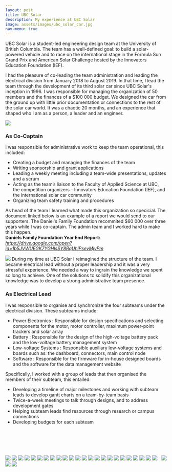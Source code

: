 ```yaml
---
layout: post
title: UBC Solar
description: My experience at UBC Solar
image: assets/images/ubc_solar_car.jpg
nav-menu: true
---
```


UBC Solar is a student-led engineering design team at the University of British Columbia. The team has a well-defined goal: to build a solar-powered vehicle and to race on the international stage in the Formula Sun Grand Prix and American Solar Challenge hosted by the Innovators Education Foundation (IEF).

I had the pleasure of co-leading the team administration and leading the electrical division from January 2018 to August 2019. In that time, I lead the team through the development of its third solar car since UBC Solar's inception in 1996. I was responsible for managing the organization of 50 members and the finances of a $100 000 budget. We designed the car from the ground up with little prior documentation or connections to the rest of the solar car world. It was a chaotic 20 months, and an experience that shaped who I am as a person, a leader and an engineer. 

<img src="assets\images\the_team.jpg">

### As Co-Captain
I was responsible for administrative work to keep the team operational, this included:
 - Creating a budget and managing the finances of the team 
 - Writing sponsorship and grant applications
 - Leading a weekly meeting including a team-wide presentations, updates and a scrum
 - Acting as the team’s liaison to the Faculty of Applied Science at UBC, the competition organizers - Innovators Education Foundation (IEF), and the international solar car community
 - Organizing team safety training and procedures
 
As head of the team I learned what made this organization so specicial. The document linked below is an example of a report we would send to our supporters. The Daniel's Family Foundation recommited $60 000 over three years while I was co-captain. The admin team and I worked hard to make this happen. 
<br/>
__Daniels Family Foundation Year End Report:__ <br/>
_https://drive.google.com/open?id=1b5JVWUEGK7YGHlsSY8RqUhjPsevMjyPm_

<img src="assets\images\Importance of Admin.jpg">
During my time at UBC Solar I reimagined the structure of the team. I became electrical lead without a proper leadership and it was a very stressful experience. We needed a way to ingrain the knowledge we spent so long to achieve. One of the solutions to solidify this organizational knowledge was to develop a strong administrative team presence. 


### As Electrical Lead
I was responsible to organise and synchronize the four subteams under the electrical division. These subteams include:
 - Power Electronics : Responsible for design specifications and selecting components for the motor, motor controller, maximum power-point trackers and solar array
 - Battery : Responsible for the design of the high-voltage battery pack and the low-voltage battery management system
 - Low-voltage Systems : Responsible auxiliary low-voltage systems and boards such as: the dashboard, connectors, main control node
 - Software :  Responsible for the firmware for in-house designed boards and the software for the data management website
 
Specifically, I worked with a group of leads that then organised the members of their subteam, this entailed:
 - Developing a timeline of major milestones and working with subteam leads to develop gantt charts on a team-by-team basis
 - Twice-a-week meetings to talk through designs, and to address development gates
 - Helping subteam leads find resources through research or campus connections
 - Developing budgets for each subteam







<br/><br/><br/><br/>

<img src="assets\images\Dashboard.jpg">

<img src="assets\images\Don't try to build an MPPT.jpg">

<img src="assets\images\NGM_on_it's_face.jpg">
<img src="assets\images\UBC Solar with NUSoalr.jpg">

<img src="assets\images\battery_pack.jpg">
<img src="assets\images\battery_up_close.jpg">
<img src="assets\images\bottom_aeroshell.jpg">
<img src="assets\images\cable_management.jpg">
<img src="assets\images\driving_motor.png">
<img src="assets\images\electrical_diagram.jpg">

<img src="assets\images\electronics_location.jpg">
<img src="assets\images\im_in_a_car_frontview.jpg">
<img src="assets\images\im_in_a_car_sideview.jpg">
<img src="assets\images\lighting_schematic.jpg">
<img src="assets\images\low_votlage_system.jpg">
<img src="assets\images\main_control_node.jpg">


<img src="assets\images\main_control_node_bare.jpg">
<img src="assets\images\motor_controller.jpg">
<img src="assets\images\im_in_a_car_sideview.jpg">
<img src="assets\images\solar_testing.jpg">
<img src="assets\images\work_day.jpg">
<img src="assets\images\working_on_battery.jpg">
<img src="assets\images\working_on_the_car.jpg">

<img src="assets\images\im_in_a_car_frontview.jpg" align="right">

<img src="assets\images\bottom_aeroshell.jpg">

<img src="assets\images\low_votlage_system.jpg">

<img src="assets\images\low_votlage_system.jpg">

